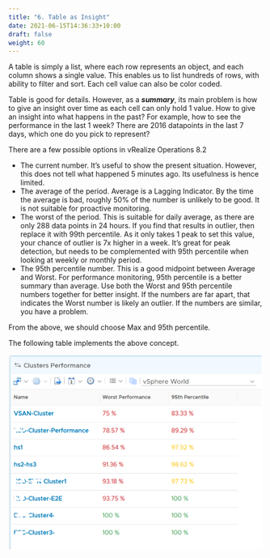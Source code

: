 ```yaml
---
title: "6. Table as Insight"
date: 2021-06-15T14:36:33+10:00
draft: false
weight: 60
---
```


A table is simply a list, where each row represents an object, and each column shows a single value. This enables us to list hundreds of rows, with ability to filter and sort. Each cell value can also be color coded. 

Table is good for details. However, as a ***summary***, its main problem is how to give an insight over time as each cell can only hold 1 value. How to give an insight into what happens in the past? For example, how to see the performance in the last 1 week? There are 2016 datapoints in the last 7 days, which one do you pick to represent?

There are a few possible options in vRealize Operations 8.2
- The current number. It’s useful to show the present situation. However, this does not tell what happened 5 minutes ago. Its usefulness is hence limited.
- The average of the period. Average is a Lagging Indicator. By the time the average is bad, roughly 50% of the number is unlikely to be good. It is not suitable for proactive monitoring. 
- The worst of the period. This is suitable for daily average, as there are only 288 data points in 24 hours. If you find that results in outlier, then replace it with 99th percentile. As it only takes 1 peak to set this value, your chance of outlier is 7x higher in a week. It’s great for peak detection, but needs to be complemented with 95th percentile when looking at weekly or monthly period.
- The 95th percentile number. This is a good midpoint between Average and Worst. For performance monitoring, 95th percentile is a better summary than average. Use both the Worst and 95th percentile numbers together for better insight. If the numbers are far apart, that indicates the Worst number is likely an outlier. If the numbers are similar, you have a problem.

From the above, we should choose Max and 95th percentile. 

The following table implements the above concept.

![](3.1.6-fig-1.png)